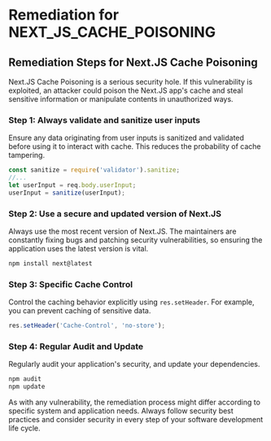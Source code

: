 # Remediation for NEXT_JS_CACHE_POISONING

## Remediation Steps for Next.JS Cache Poisoning

Next.JS Cache Poisoning is a serious security hole. If this vulnerability is exploited, an attacker could poison the Next.JS app's cache and steal sensitive information or manipulate contents in unauthorized ways.

### Step 1: Always validate and sanitize user inputs

Ensure any data originating from user inputs is sanitized and validated before using it to interact with cache. This reduces the probability of cache tampering.

```javascript
const sanitize = require('validator').sanitize;
//...
let userInput = req.body.userInput;
userInput = sanitize(userInput);
```

### Step 2: Use a secure and updated version of Next.JS

Always use the most recent version of Next.JS. The maintainers are constantly fixing bugs and patching security vulnerabilities, so ensuring the application uses the latest version is vital.

```bash
npm install next@latest
```

### Step 3: Specific Cache Control

Control the caching behavior explicitly using `res.setHeader`. For example, you can prevent caching of sensitive data.
```javascript
res.setHeader('Cache-Control', 'no-store');
```

### Step 4: Regular Audit and Update

Regularly audit your application's security, and update your dependencies.

```bash
npm audit
npm update
```

As with any vulnerability, the remediation process might differ according to specific system and application needs. Always follow security best practices and consider security in every step of your software development life cycle.